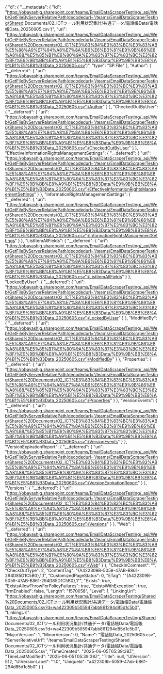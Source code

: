 {
  "d": {
    "__metadata": {
      "id": "https://obayashig.sharepoint.com/teams/EmailDataScraperTesting/_api/Web/GetFileByServerRelativePath(decodedurl='/teams/EmailDataScraperTesting/Shared Documents/02_ICTツール利用状況集計/共通データ/電話帳Data/電話帳Data_20250605.csv')",
      "uri": "https://obayashig.sharepoint.com/teams/EmailDataScraperTesting/_api/Web/GetFileByServerRelativePath(decodedurl='/teams/EmailDataScraperTesting/Shared%20Documents/02_ICT%E3%83%84%E3%83%BC%E3%83%AB%E5%88%A9%E7%94%A8%E7%8A%B6%E6%B3%81%E9%9B%86%E8%A8%88/%E5%85%B1%E9%80%9A%E3%83%87%E3%83%BC%E3%82%BF/%E9%9B%BB%E8%A9%B1%E5%B8%B3Data/%E9%9B%BB%E8%A9%B1%E5%B8%B3Data_20250605.csv')",
      "type": "SP.File"
    },
    "Author": {
      "__deferred": {
        "uri": "https://obayashig.sharepoint.com/teams/EmailDataScraperTesting/_api/Web/GetFileByServerRelativePath(decodedurl='/teams/EmailDataScraperTesting/Shared%20Documents/02_ICT%E3%83%84%E3%83%BC%E3%83%AB%E5%88%A9%E7%94%A8%E7%8A%B6%E6%B3%81%E9%9B%86%E8%A8%88/%E5%85%B1%E9%80%9A%E3%83%87%E3%83%BC%E3%82%BF/%E9%9B%BB%E8%A9%B1%E5%B8%B3Data/%E9%9B%BB%E8%A9%B1%E5%B8%B3Data_20250605.csv')/Author"
      }
    },
    "CheckedOutByUser": {
      "__deferred": {
        "uri": "https://obayashig.sharepoint.com/teams/EmailDataScraperTesting/_api/Web/GetFileByServerRelativePath(decodedurl='/teams/EmailDataScraperTesting/Shared%20Documents/02_ICT%E3%83%84%E3%83%BC%E3%83%AB%E5%88%A9%E7%94%A8%E7%8A%B6%E6%B3%81%E9%9B%86%E8%A8%88/%E5%85%B1%E9%80%9A%E3%83%87%E3%83%BC%E3%82%BF/%E9%9B%BB%E8%A9%B1%E5%B8%B3Data/%E9%9B%BB%E8%A9%B1%E5%B8%B3Data_20250605.csv')/CheckedOutByUser"
      }
    },
    "EffectiveInformationRightsManagementSettings": {
      "__deferred": {
        "uri": "https://obayashig.sharepoint.com/teams/EmailDataScraperTesting/_api/Web/GetFileByServerRelativePath(decodedurl='/teams/EmailDataScraperTesting/Shared%20Documents/02_ICT%E3%83%84%E3%83%BC%E3%83%AB%E5%88%A9%E7%94%A8%E7%8A%B6%E6%B3%81%E9%9B%86%E8%A8%88/%E5%85%B1%E9%80%9A%E3%83%87%E3%83%BC%E3%82%BF/%E9%9B%BB%E8%A9%B1%E5%B8%B3Data/%E9%9B%BB%E8%A9%B1%E5%B8%B3Data_20250605.csv')/EffectiveInformationRightsManagementSettings"
      }
    },
    "InformationRightsManagementSettings": {
      "__deferred": {
        "uri": "https://obayashig.sharepoint.com/teams/EmailDataScraperTesting/_api/Web/GetFileByServerRelativePath(decodedurl='/teams/EmailDataScraperTesting/Shared%20Documents/02_ICT%E3%83%84%E3%83%BC%E3%83%AB%E5%88%A9%E7%94%A8%E7%8A%B6%E6%B3%81%E9%9B%86%E8%A8%88/%E5%85%B1%E9%80%9A%E3%83%87%E3%83%BC%E3%82%BF/%E9%9B%BB%E8%A9%B1%E5%B8%B3Data/%E9%9B%BB%E8%A9%B1%E5%B8%B3Data_20250605.csv')/InformationRightsManagementSettings"
      }
    },
    "ListItemAllFields": {
      "__deferred": {
        "uri": "https://obayashig.sharepoint.com/teams/EmailDataScraperTesting/_api/Web/GetFileByServerRelativePath(decodedurl='/teams/EmailDataScraperTesting/Shared%20Documents/02_ICT%E3%83%84%E3%83%BC%E3%83%AB%E5%88%A9%E7%94%A8%E7%8A%B6%E6%B3%81%E9%9B%86%E8%A8%88/%E5%85%B1%E9%80%9A%E3%83%87%E3%83%BC%E3%82%BF/%E9%9B%BB%E8%A9%B1%E5%B8%B3Data/%E9%9B%BB%E8%A9%B1%E5%B8%B3Data_20250605.csv')/ListItemAllFields"
      }
    },
    "LockedByUser": {
      "__deferred": {
        "uri": "https://obayashig.sharepoint.com/teams/EmailDataScraperTesting/_api/Web/GetFileByServerRelativePath(decodedurl='/teams/EmailDataScraperTesting/Shared%20Documents/02_ICT%E3%83%84%E3%83%BC%E3%83%AB%E5%88%A9%E7%94%A8%E7%8A%B6%E6%B3%81%E9%9B%86%E8%A8%88/%E5%85%B1%E9%80%9A%E3%83%87%E3%83%BC%E3%82%BF/%E9%9B%BB%E8%A9%B1%E5%B8%B3Data/%E9%9B%BB%E8%A9%B1%E5%B8%B3Data_20250605.csv')/LockedByUser"
      }
    },
    "ModifiedBy": {
      "__deferred": {
        "uri": "https://obayashig.sharepoint.com/teams/EmailDataScraperTesting/_api/Web/GetFileByServerRelativePath(decodedurl='/teams/EmailDataScraperTesting/Shared%20Documents/02_ICT%E3%83%84%E3%83%BC%E3%83%AB%E5%88%A9%E7%94%A8%E7%8A%B6%E6%B3%81%E9%9B%86%E8%A8%88/%E5%85%B1%E9%80%9A%E3%83%87%E3%83%BC%E3%82%BF/%E9%9B%BB%E8%A9%B1%E5%B8%B3Data/%E9%9B%BB%E8%A9%B1%E5%B8%B3Data_20250605.csv')/ModifiedBy"
      }
    },
    "Properties": {
      "__deferred": {
        "uri": "https://obayashig.sharepoint.com/teams/EmailDataScraperTesting/_api/Web/GetFileByServerRelativePath(decodedurl='/teams/EmailDataScraperTesting/Shared%20Documents/02_ICT%E3%83%84%E3%83%BC%E3%83%AB%E5%88%A9%E7%94%A8%E7%8A%B6%E6%B3%81%E9%9B%86%E8%A8%88/%E5%85%B1%E9%80%9A%E3%83%87%E3%83%BC%E3%82%BF/%E9%9B%BB%E8%A9%B1%E5%B8%B3Data/%E9%9B%BB%E8%A9%B1%E5%B8%B3Data_20250605.csv')/Properties"
      }
    },
    "VersionEvents": {
      "__deferred": {
        "uri": "https://obayashig.sharepoint.com/teams/EmailDataScraperTesting/_api/Web/GetFileByServerRelativePath(decodedurl='/teams/EmailDataScraperTesting/Shared%20Documents/02_ICT%E3%83%84%E3%83%BC%E3%83%AB%E5%88%A9%E7%94%A8%E7%8A%B6%E6%B3%81%E9%9B%86%E8%A8%88/%E5%85%B1%E9%80%9A%E3%83%87%E3%83%BC%E3%82%BF/%E9%9B%BB%E8%A9%B1%E5%B8%B3Data/%E9%9B%BB%E8%A9%B1%E5%B8%B3Data_20250605.csv')/VersionEvents"
      }
    },
    "VersionExpirationReport": {
      "__deferred": {
        "uri": "https://obayashig.sharepoint.com/teams/EmailDataScraperTesting/_api/Web/GetFileByServerRelativePath(decodedurl='/teams/EmailDataScraperTesting/Shared%20Documents/02_ICT%E3%83%84%E3%83%BC%E3%83%AB%E5%88%A9%E7%94%A8%E7%8A%B6%E6%B3%81%E9%9B%86%E8%A8%88/%E5%85%B1%E9%80%9A%E3%83%87%E3%83%BC%E3%82%BF/%E9%9B%BB%E8%A9%B1%E5%B8%B3Data/%E9%9B%BB%E8%A9%B1%E5%B8%B3Data_20250605.csv')/VersionExpirationReport"
      }
    },
    "Versions": {
      "__deferred": {
        "uri": "https://obayashig.sharepoint.com/teams/EmailDataScraperTesting/_api/Web/GetFileByServerRelativePath(decodedurl='/teams/EmailDataScraperTesting/Shared%20Documents/02_ICT%E3%83%84%E3%83%BC%E3%83%AB%E5%88%A9%E7%94%A8%E7%8A%B6%E6%B3%81%E9%9B%86%E8%A8%88/%E5%85%B1%E9%80%9A%E3%83%87%E3%83%BC%E3%82%BF/%E9%9B%BB%E8%A9%B1%E5%B8%B3Data/%E9%9B%BB%E8%A9%B1%E5%B8%B3Data_20250605.csv')/Versions"
      }
    },
    "Web": {
      "__deferred": {
        "uri": "https://obayashig.sharepoint.com/teams/EmailDataScraperTesting/_api/Web/GetFileByServerRelativePath(decodedurl='/teams/EmailDataScraperTesting/Shared%20Documents/02_ICT%E3%83%84%E3%83%BC%E3%83%AB%E5%88%A9%E7%94%A8%E7%8A%B6%E6%B3%81%E9%9B%86%E8%A8%88/%E5%85%B1%E9%80%9A%E3%83%87%E3%83%BC%E3%82%BF/%E9%9B%BB%E8%A9%B1%E5%B8%B3Data/%E9%9B%BB%E8%A9%B1%E5%B8%B3Data_20250605.csv')/Web"
      }
    },
    "CheckInComment": "",
    "CheckOutType": 2,
    "ContentTag": "{A422309B-5059-47AB-B861-294D85D1C5B0},1,1",
    "CustomizedPageStatus": 0,
    "ETag": "\"{A422309B-5059-47AB-B861-294D85D1C5B0},1\"",
    "Exists": true,
    "ExistsAllowThrowForPolicyFailures": true,
    "ExistsWithException": true,
    "IrmEnabled": false,
    "Length": "1570058",
    "Level": 1,
    "LinkingUri": "https://obayashig.sharepoint.com/teams/EmailDataScraperTesting/Shared%20Documents/02_ICTツール利用状況集計/共通データ/電話帳Data/電話帳Data_20250605.csv?d=wa422309b505947abb861294d85d1c5b0",
    "LinkingUrl": "https://obayashig.sharepoint.com/teams/EmailDataScraperTesting/Shared Documents/02_ICTツール利用状況集計/共通データ/電話帳Data/電話帳Data_20250605.csv?d=wa422309b505947abb861294d85d1c5b0",
    "MajorVersion": 1,
    "MinorVersion": 0,
    "Name": "電話帳Data_20250605.csv",
    "ServerRelativeUrl": "/teams/EmailDataScraperTesting/Shared Documents/02_ICTツール利用状況集計/共通データ/電話帳Data/電話帳Data_20250605.csv",
    "TimeCreated": "2025-06-05T05:39:38Z",
    "TimeLastModified": "2025-06-05T05:39:38Z",
    "Title": null,
    "UIVersion": 512,
    "UIVersionLabel": "1.0",
    "UniqueId": "a422309b-5059-47ab-b861-294d85d1c5b0"
  }
}
